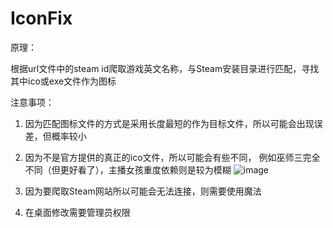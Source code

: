 # IconFix
原理：

根据url文件中的steam id爬取游戏英文名称，与Steam安装目录进行匹配，寻找其中ico或exe文件作为图标

注意事项：

1. 因为匹配图标文件的方式是采用长度最短的作为目标文件，所以可能会出现误差，但概率较小

2. 因为不是官方提供的真正的ico文件，所以可能会有些不同，
  例如巫师三完全不同（但更好看了），主播女孩重度依赖则是较为模糊
  ![image](https://github.com/Einck0/IconFix/assets/91471683/47a5357f-3df5-47cd-a860-6adcad4466f1)

4. 因为要爬取Steam网站所以可能会无法连接，则需要使用魔法

5. 在桌面修改需要管理员权限
